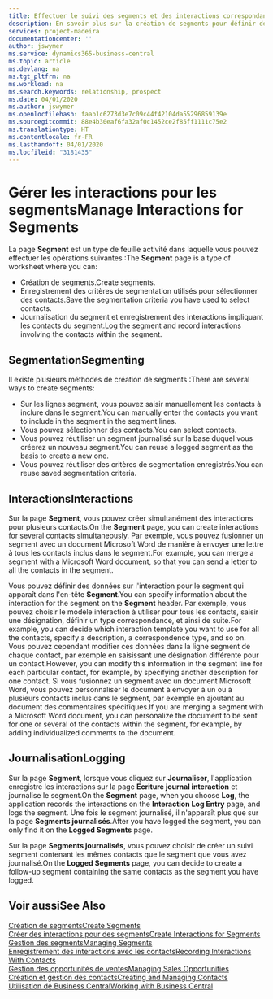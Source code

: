 ```yaml
---
title: Effectuer le suivi des segments et des interactions correspondantes| Microsoft Docs
description: En savoir plus sur la création de segments pour définir des groupes de contacts et spécifier des interactions pour des segments.
services: project-madeira
documentationcenter: ''
author: jswymer
ms.service: dynamics365-business-central
ms.topic: article
ms.devlang: na
ms.tgt_pltfrm: na
ms.workload: na
ms.search.keywords: relationship, prospect
ms.date: 04/01/2020
ms.author: jswymer
ms.openlocfilehash: faab1c6273d3e7c09c44f42104da55296859139e
ms.sourcegitcommit: 88e4b30eaf6fa32af0c1452ce2f85ff1111c75e2
ms.translationtype: HT
ms.contentlocale: fr-FR
ms.lasthandoff: 04/01/2020
ms.locfileid: "3181435"
---
```

# <a name="manage-interactions-for-segments"></a><span data-ttu-id="d1227-103">Gérer les interactions pour les segments</span><span class="sxs-lookup"><span data-stu-id="d1227-103">Manage Interactions for Segments</span></span>
<span data-ttu-id="d1227-104">La page **Segment** est un type de feuille activité dans laquelle vous pouvez effectuer les opérations suivantes :</span><span class="sxs-lookup"><span data-stu-id="d1227-104">The **Segment** page is a type of worksheet where you can:</span></span>

* <span data-ttu-id="d1227-105">Création de segments.</span><span class="sxs-lookup"><span data-stu-id="d1227-105">Create segments.</span></span>
* <span data-ttu-id="d1227-106">Enregistrement des critères de segmentation utilisés pour sélectionner des contacts.</span><span class="sxs-lookup"><span data-stu-id="d1227-106">Save the segmentation criteria you have used to select contacts.</span></span>
* <span data-ttu-id="d1227-107">Journalisation du segment et enregistrement des interactions impliquant les contacts du segment.</span><span class="sxs-lookup"><span data-stu-id="d1227-107">Log the segment and record interactions involving the contacts within the segment.</span></span>

## <a name="segmenting"></a><span data-ttu-id="d1227-108">Segmentation</span><span class="sxs-lookup"><span data-stu-id="d1227-108">Segmenting</span></span>
<span data-ttu-id="d1227-109">Il existe plusieurs méthodes de création de segments :</span><span class="sxs-lookup"><span data-stu-id="d1227-109">There are several ways to create segments:</span></span>

* <span data-ttu-id="d1227-110">Sur les lignes segment, vous pouvez saisir manuellement les contacts à inclure dans le segment.</span><span class="sxs-lookup"><span data-stu-id="d1227-110">You can manually enter the contacts you want to include in the segment in the segment lines.</span></span>
* <span data-ttu-id="d1227-111">Vous pouvez sélectionner des contacts.</span><span class="sxs-lookup"><span data-stu-id="d1227-111">You can select contacts.</span></span>
* <span data-ttu-id="d1227-112">Vous pouvez réutiliser un segment journalisé sur la base duquel vous créerez un nouveau segment.</span><span class="sxs-lookup"><span data-stu-id="d1227-112">You can reuse a logged segment as the basis to create a new one.</span></span>
* <span data-ttu-id="d1227-113">Vous pouvez réutiliser des critères de segmentation enregistrés.</span><span class="sxs-lookup"><span data-stu-id="d1227-113">You can reuse saved segmentation criteria.</span></span>

## <a name="interactions"></a><span data-ttu-id="d1227-114">Interactions</span><span class="sxs-lookup"><span data-stu-id="d1227-114">Interactions</span></span>
<span data-ttu-id="d1227-115">Sur la page **Segment**, vous pouvez créer simultanément des interactions pour plusieurs contacts.</span><span class="sxs-lookup"><span data-stu-id="d1227-115">On the **Segment** page, you can create interactions for several contacts simultaneously.</span></span> <span data-ttu-id="d1227-116">Par exemple, vous pouvez fusionner un segment avec un document Microsoft Word de manière à envoyer une lettre à tous les contacts inclus dans le segment.</span><span class="sxs-lookup"><span data-stu-id="d1227-116">For example, you can merge a segment with a Microsoft Word document, so that you can send a letter to all the contacts in the segment.</span></span>

<span data-ttu-id="d1227-117">Vous pouvez définir des données sur l'interaction pour le segment qui apparaît dans l'en-tête **Segment**.</span><span class="sxs-lookup"><span data-stu-id="d1227-117">You can specify information about the interaction for the segment on the **Segment** header.</span></span> <span data-ttu-id="d1227-118">Par exemple, vous pouvez choisir le modèle interaction à utiliser pour tous les contacts, saisir une désignation, définir un type correspondance, et ainsi de suite.</span><span class="sxs-lookup"><span data-stu-id="d1227-118">For example, you can decide which interaction template you want to use for all the contacts, specify a description, a correspondence type, and so on.</span></span> <span data-ttu-id="d1227-119">Vous pouvez cependant modifier ces données dans la ligne segment de chaque contact, par exemple en saisissant une désignation différente pour un contact.</span><span class="sxs-lookup"><span data-stu-id="d1227-119">However, you can modify this information in the segment line for each particular contact, for example, by specifying another description for one contact.</span></span> <span data-ttu-id="d1227-120">Si vous fusionnez un segment avec un document Microsoft Word, vous pouvez personnaliser le document à envoyer à un ou à plusieurs contacts inclus dans le segment, par exemple en ajoutant au document des commentaires spécifiques.</span><span class="sxs-lookup"><span data-stu-id="d1227-120">If you are merging a segment with a Microsoft Word document, you can personalize the document to be sent for one or several of the contacts within the segment, for example, by adding individualized comments to the document.</span></span>

## <a name="logging"></a><span data-ttu-id="d1227-121">Journalisation</span><span class="sxs-lookup"><span data-stu-id="d1227-121">Logging</span></span>
<span data-ttu-id="d1227-122">Sur la page **Segment**, lorsque vous cliquez sur **Journaliser**, l'application enregistre les interactions sur la page **Ecriture journal interaction** et journalise le segment.</span><span class="sxs-lookup"><span data-stu-id="d1227-122">On the **Segment** page, when you choose **Log**, the application records the interactions on the **Interaction Log Entry** page, and logs the segment.</span></span> <span data-ttu-id="d1227-123">Une fois le segment journalisé, il n'apparaît plus que sur la page **Segments journalisés**.</span><span class="sxs-lookup"><span data-stu-id="d1227-123">After you have logged the segment, you can only find it on the **Logged Segments** page.</span></span>

<span data-ttu-id="d1227-124">Sur la page **Segments journalisés**, vous pouvez choisir de créer un suivi segment contenant les mêmes contacts que le segment que vous avez journalisé.</span><span class="sxs-lookup"><span data-stu-id="d1227-124">On the **Logged Segments** page, you can decide to create a follow-up segment containing the same contacts as the segment you have logged.</span></span>

## <a name="see-also"></a><span data-ttu-id="d1227-125">Voir aussi</span><span class="sxs-lookup"><span data-stu-id="d1227-125">See Also</span></span>
[<span data-ttu-id="d1227-126">Création de segments</span><span class="sxs-lookup"><span data-stu-id="d1227-126">Create Segments</span></span>](marketing-how-create-segment.md)  
[<span data-ttu-id="d1227-127">Créer des interactions pour des segments</span><span class="sxs-lookup"><span data-stu-id="d1227-127">Create Interactions for Segments</span></span>](marketing-how-create-interactions.md)  
[<span data-ttu-id="d1227-128">Gestion des segments</span><span class="sxs-lookup"><span data-stu-id="d1227-128">Managing Segments</span></span>](marketing-segments.md)  
[<span data-ttu-id="d1227-129">Enregistrement des interactions avec les contacts</span><span class="sxs-lookup"><span data-stu-id="d1227-129">Recording Interactions With Contacts</span></span>](marketing-interactions.md)  
[<span data-ttu-id="d1227-130">Gestion des opportunités de ventes</span><span class="sxs-lookup"><span data-stu-id="d1227-130">Managing Sales Opportunities</span></span>](marketing-manage-sales-opportunities.md)  
[<span data-ttu-id="d1227-131">Création et gestion des contacts</span><span class="sxs-lookup"><span data-stu-id="d1227-131">Creating and Managing Contacts</span></span>](marketing-contacts.md)  
[<span data-ttu-id="d1227-132">Utilisation de Business Central</span><span class="sxs-lookup"><span data-stu-id="d1227-132">Working with Business Central</span></span>](ui-work-product.md)
